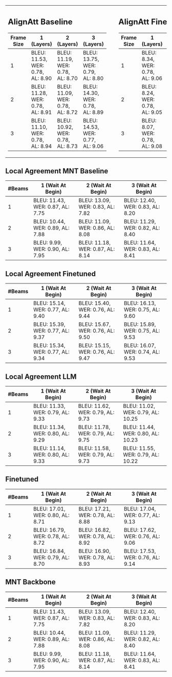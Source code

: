 
<table><tr>
<td style='vertical-align:top; padding-right: 30px;'>

## AlignAtt Baseline

| Frame Size |1 (Layers)|2 (Layers)|3 (Layers)|
|----|----|----|----|
| 1 | BLEU: 11.53, WER: 0.78, AL: 8.90 | BLEU: 11.19, WER: 0.78, AL: 8.70 | BLEU: 13.75, WER: 0.79, AL: 8.80 |
| 2 | BLEU: 11.28, WER: 0.78, AL: 8.91 | BLEU: 11.09, WER: 0.78, AL: 8.72 | BLEU: 14.30, WER: 0.78, AL: 8.89 |
| 3 | BLEU: 11.10, WER: 0.78, AL: 8.94 | BLEU: 10.92, WER: 0.78, AL: 8.73 | BLEU: 14.53, WER: 0.77, AL: 9.06 |

</td>
<td style='vertical-align:top;'>

## AlignAtt Finetuned

| Frame Size |1 (Layers)|2 (Layers)|3 (Layers)|
|----|----|----|----|
| 1 | BLEU: 8.34, WER: 0.78, AL: 9.06 | BLEU: 8.92, WER: 0.77, AL: 9.06 | BLEU: 15.19, WER: 0.74, AL: 9.37 |
| 2 | BLEU: 8.24, WER: 0.78, AL: 9.05 | BLEU: 8.80, WER: 0.77, AL: 9.08 | BLEU: 15.27, WER: 0.74, AL: 9.39 |
| 3 | BLEU: 8.07, WER: 0.78, AL: 9.08 | BLEU: 8.87, WER: 0.77, AL: 9.13 | BLEU: 15.15, WER: 0.74, AL: 9.36 |

</td>
</tr></table>

## Local Agreement MNT Baseline

| #Beams |1 (Wait At Begin)|2 (Wait At Begin)|3 (Wait At Begin)|
|----|----|----|----|
| 1 | BLEU: 11.43, WER: 0.87, AL: 7.75 | BLEU: 13.09, WER: 0.83, AL: 7.82 | BLEU: 12.40, WER: 0.83, AL: 8.20 |
| 2 | BLEU: 10.44, WER: 0.89, AL: 7.88 | BLEU: 11.09, WER: 0.86, AL: 8.08 | BLEU: 11.29, WER: 0.82, AL: 8.40 |
| 3 | BLEU: 9.99, WER: 0.90, AL: 7.95 | BLEU: 11.18, WER: 0.87, AL: 8.14 | BLEU: 11.64, WER: 0.83, AL: 8.41 |

## Local Agreement Finetuned

| #Beams |1 (Wait At Begin)|2 (Wait At Begin)|3 (Wait At Begin)|
|----|----|----|----|
| 1 | BLEU: 15.14, WER: 0.77, AL: 9.40 | BLEU: 15.40, WER: 0.76, AL: 9.44 | BLEU: 16.13, WER: 0.75, AL: 9.60 |
| 2 | BLEU: 15.39, WER: 0.77, AL: 9.37 | BLEU: 15.67, WER: 0.76, AL: 9.50 | BLEU: 15.89, WER: 0.75, AL: 9.53 |
| 3 | BLEU: 15.34, WER: 0.77, AL: 9.34 | BLEU: 15.15, WER: 0.76, AL: 9.47 | BLEU: 16.07, WER: 0.74, AL: 9.53 |

## Local Agreement LLM

| #Beams |1 (Wait At Begin)|2 (Wait At Begin)|3 (Wait At Begin)|
|----|----|----|----|
| 1 | BLEU: 11.33, WER: 0.79, AL: 9.33 | BLEU: 11.62, WER: 0.79, AL: 9.73 | BLEU: 11.02, WER: 0.79, AL: 10.25 |
| 2 | BLEU: 11.34, WER: 0.80, AL: 9.29 | BLEU: 11.78, WER: 0.79, AL: 9.75 | BLEU: 11.44, WER: 0.80, AL: 10.23 |
| 3 | BLEU: 11.14, WER: 0.80, AL: 9.33 | BLEU: 11.58, WER: 0.79, AL: 9.73 | BLEU: 11.55, WER: 0.79, AL: 10.22 |

## Finetuned

| #Beams |1 (Wait At Begin)|2 (Wait At Begin)|3 (Wait At Begin)|
|----|----|----|----|
| 1 | BLEU: 17.01, WER: 0.80, AL: 8.71 | BLEU: 17.21, WER: 0.78, AL: 8.88 | BLEU: 17.04, WER: 0.77, AL: 9.13 |
| 2 | BLEU: 16.79, WER: 0.78, AL: 8.72 | BLEU: 16.82, WER: 0.78, AL: 8.92 | BLEU: 17.62, WER: 0.76, AL: 9.06 |
| 3 | BLEU: 16.84, WER: 0.79, AL: 8.70 | BLEU: 16.90, WER: 0.78, AL: 8.93 | BLEU: 17.53, WER: 0.76, AL: 9.14 |

## MNT Backbone

| #Beams |1 (Wait At Begin)|2 (Wait At Begin)|3 (Wait At Begin)|
|----|----|----|----|
| 1 | BLEU: 11.43, WER: 0.87, AL: 7.75 | BLEU: 13.09, WER: 0.83, AL: 7.82 | BLEU: 12.40, WER: 0.83, AL: 8.20 |
| 2 | BLEU: 10.44, WER: 0.89, AL: 7.88 | BLEU: 11.09, WER: 0.86, AL: 8.08 | BLEU: 11.29, WER: 0.82, AL: 8.40 |
| 3 | BLEU: 9.99, WER: 0.90, AL: 7.95 | BLEU: 11.18, WER: 0.87, AL: 8.14 | BLEU: 11.64, WER: 0.83, AL: 8.41 |
